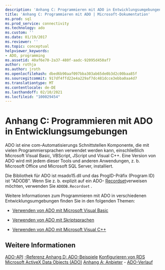 ```yaml
---
description: 'Anhang C: Programmieren mit ADO in Entwicklungsumgebungen'
title: 'Anhang C: Programmieren mit ADO | Microsoft-Dokumentation'
ms.prod: sql
ms.prod_service: connectivity
ms.technology: ado
ms.custom: ''
ms.date: 01/19/2017
ms.reviewer: ''
ms.topic: conceptual
helpviewer_keywords:
- ADO, programming
ms.assetid: 40af6e70-2a37-480f-aadc-92095d450af7
author: rothja
ms.author: jroth
ms.openlocfilehash: dbed6b90aaf097bba303ab65de0b3d2c00baa85f
ms.sourcegitcommit: 917df4ffd22e4a229af7dc481dcce3ebba0aa4d7
ms.translationtype: MT
ms.contentlocale: de-DE
ms.lasthandoff: 02/10/2021
ms.locfileid: "100029454"
---
```

# <a name="appendix-c-programming-with-ado-in-development-environments"></a>Anhang C: Programmieren mit ADO in Entwicklungsumgebungen
ADO ist eine com-Automatisierungs Schnittstellen Komponente, die mit vielen Programmiersprachen verwendet werden kann, einschließlich Microsoft Visual Basic, VBScript, JScript und Visual C++. Eine Version von ADO wird mit jedem dieser Tools und anderen Anwendungen, z. b. Microsoft Office und Microsoft SQL Server, installiert.

 Die Bibliothek für ADO ist msado15.dll und das ProgID-Präfix (Program ID) ist "ADODB". Wenn Sie z. b. explizit auf ein ADO- [Recordset](../../reference/ado-api/recordset-object-ado.md)verweisen möchten, verwenden Sie `ADODB.Recordset` .

 Weitere Informationen zum Programmieren mit ADO in verschiedenen Entwicklungsumgebungen finden Sie in den folgenden Themen:

-   [Verwenden von ADO mit Microsoft Visual Basic](./using-ado-with-microsoft-visual-basic.md)

-   [Verwenden von ADO mit Skriptsprachen](./using-ado-with-scripting-languages.md)

-   [Verwenden von ADO mit Microsoft Visual C++](./using-ado-with-microsoft-visual-c.md)

## <a name="see-also"></a>Weitere Informationen
 [ADO-API](../../reference/ado-api/ado-api-reference.md) [-Referenz Anhang D: ADO-Beispiele](./appendix-d-ado-samples.md) [Konfigurieren von RDS](../remote-data-service/configuring-rds.md) [Microsoft ActiveX Data Objects (ADO)](../../microsoft-activex-data-objects-ado.md) [Anhang A: Anbieter](./appendix-a-providers.md) - [ADO-Verlauf](../ado-history.md)